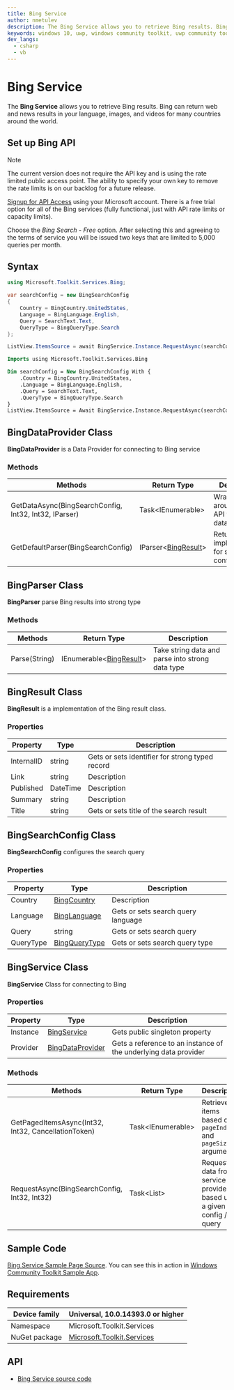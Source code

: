 ```yaml
---
title: Bing Service
author: nmetulev
description: The Bing Service allows you to retrieve Bing results. Bing can return web and news results in your language, images, and videos for many countries around the world.
keywords: windows 10, uwp, windows community toolkit, uwp community toolkit, uwp toolkit, bing
dev_langs:
  - csharp
  - vb
---
```


# Bing Service

The **Bing Service** allows you to retrieve Bing results. Bing can return web and news results in your language, images, and videos for many countries around the world.

## Set up Bing API

> [!NOTE]
The current version does not require the API key and is using the rate limited public access point.  The ability to specify your own key to remove the rate limits is on our backlog for a future release.

[Signup for API Access](https://www.microsoft.com/cognitive-services/sign-up) using your Microsoft account.  There is a free trial option for all of the Bing services (fully functional, just with API rate limits or capacity limits).

Choose the *Bing Search - Free* option.  After selecting this and agreeing to the terms of service you will be issued two keys that are limited to 5,000 queries per month.

## Syntax

```csharp
using Microsoft.Toolkit.Services.Bing;

var searchConfig = new BingSearchConfig
{
    Country = BingCountry.UnitedStates,
    Language = BingLanguage.English,
    Query = SearchText.Text,
    QueryType = BingQueryType.Search
};

ListView.ItemsSource = await BingService.Instance.RequestAsync(searchConfig, 50);
```
```vb
Imports using Microsoft.Toolkit.Services.Bing

Dim searchConfig = New BingSearchConfig With {
    .Country = BingCountry.UnitedStates,
    .Language = BingLanguage.English,
    .Query = SearchText.Text,
    .QueryType = BingQueryType.Search
}
ListView.ItemsSource = Await BingService.Instance.RequestAsync(searchConfig, 50)
```

## BingDataProvider Class

**BingDataProvider** is a Data Provider for connecting to Bing service

### Methods

| Methods | Return Type | Description |
| -- | -- | -- |
| GetDataAsync(BingSearchConfig, Int32, Int32, IParser) | Task<IEnumerable<TSchema>> | Wrapper around REST API for making data request |
| GetDefaultParser(BingSearchConfig) | IParser<[BingResult](https://docs.microsoft.com/dotnet/api/microsoft.toolkit.services.bing.bingresult)> | Returns parser implementation for specified configuration |

## BingParser Class

**BingParser** parse Bing results into strong type

### Methods

| Methods | Return Type | Description |
| -- | -- | -- |
| Parse(String) | IEnumerable<[BingResult](https://docs.microsoft.com/dotnet/api/microsoft.toolkit.services.bing.bingresult)> | Take string data and parse into strong data type |

## BingResult Class

**BingResult** is a implementation of the Bing result class.

### Properties

| Property | Type | Description |
| -- | -- | -- |
| InternalID | string | Gets or sets identifier for strong typed record |
| Link | string | Description |
| Published | DateTime | Description |
| Summary | string | Description |
| Title | string | Gets or sets title of the search result |

## BingSearchConfig Class

**BingSearchConfig** configures the search query

### Properties

| Property | Type | Description |
| -- | -- | -- |
| Country | [BingCountry](https://docs.microsoft.com/dotnet/api/microsoft.toolkit.services.bing.bingcountry) | Description |
| Language | [BingLanguage](https://docs.microsoft.com/dotnet/api/microsoft.toolkit.services.bing.binglanguage) | Gets or sets search query language |
| Query | string | Gets or sets search query |
| QueryType | [BingQueryType](https://docs.microsoft.com/dotnet/api/microsoft.toolkit.services.bing.bingquerytype) | Gets or sets search query type |

## BingService Class

**BingService** Class for connecting to Bing

### Properties

| Property | Type | Description |
| -- | -- | -- |
| Instance | [BingService](https://docs.microsoft.com/dotnet/api/microsoft.toolkit.services.bing.bingservice) | Gets public singleton property |
| Provider | [BingDataProvider](https://docs.microsoft.com/dotnet/api/microsoft.toolkit.services.bing.bingdataprovider) | Gets a reference to an instance of the underlying data provider |

### Methods

| Methods | Return Type | Description |
| -- | -- | -- |
| GetPagedItemsAsync(Int32, Int32, CancellationToken) | Task<IEnumerable<BingResult>> | Retrieves items based on `pageIndex` and `pageSize` arguments |
| RequestAsync(BingSearchConfig, Int32, Int32) | Task<List<BingResult>> | Request list data from service provider based upon a given config / query |

## Sample Code

[Bing Service Sample Page Source](https://github.com/Microsoft/UWPCommunityToolkit/tree/master/Microsoft.Toolkit.Uwp.SampleApp/SamplePages/Bing%20Service). You can see this in action in [Windows Community Toolkit Sample App](https://www.microsoft.com/store/apps/9NBLGGH4TLCQ).

## Requirements

| Device family | Universal, 10.0.14393.0 or higher |
| --- | --- |
| Namespace | Microsoft.Toolkit.Services |
| NuGet package | [Microsoft.Toolkit.Services](https://www.nuget.org/packages/Microsoft.Toolkit.Services/) |

## API

* [Bing Service source code](https://github.com/Microsoft/UWPCommunityToolkit/tree/master/Microsoft.Toolkit.Services/Services/Bing)
